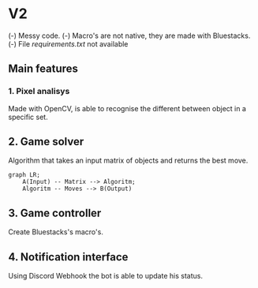 # V2

(-) Messy code.
(-) Macro's are not native, they are made with Bluestacks.
(-) File *requirements.txt* not available

## Main features

### 1. Pixel analisys

Made with OpenCV, is able to recognise the different between object in a specific set.

## 2. Game solver

Algorithm that takes an input matrix of objects and returns the best move.

```mermaid
graph LR;
    A(Input) -- Matrix --> Algoritm;
    Algoritm -- Moves --> B(Output)
```

## 3. Game controller

Create Bluestacks's macro's.

## 4. Notification interface

Using Discord Webhook the bot is able to update his status.
